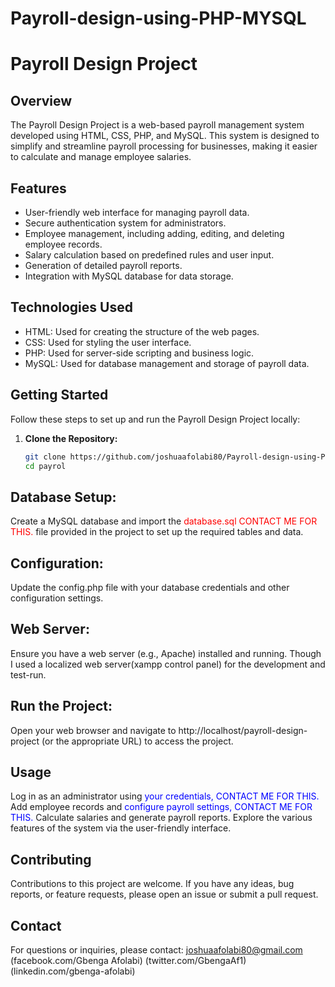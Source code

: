 # Payroll-design-using-PHP-MYSQL
# Payroll Design Project

## Overview
The Payroll Design Project is a web-based payroll management system developed using HTML, CSS, PHP, and MySQL. This system is designed to simplify and streamline payroll processing for businesses, making it easier to calculate and manage employee salaries.

## Features
- User-friendly web interface for managing payroll data.
- Secure authentication system for administrators.
- Employee management, including adding, editing, and deleting employee records.
- Salary calculation based on predefined rules and user input.
- Generation of detailed payroll reports.
- Integration with MySQL database for data storage.

## Technologies Used

- HTML: Used for creating the structure of the web pages.
- CSS: Used for styling the user interface.
- PHP: Used for server-side scripting and business logic.
- MySQL: Used for database management and storage of payroll data.
## Getting Started
Follow these steps to set up and run the Payroll Design Project locally:

1. **Clone the Repository:**

   ```bash
   git clone https://github.com/joshuaafolabi80/Payroll-design-using-PHP-MYSQL
   cd payrol
## Database Setup:
Create a MySQL database and import the <span style="color: red;">database.sql CONTACT ME FOR THIS. </span> file provided in the project to set up the required tables and data.
## Configuration:
Update the config.php file with your database credentials and other configuration settings.
## Web Server:
Ensure you have a web server (e.g., Apache) installed and running. Though I used a localized web server(xampp control panel) for the development and test-run.
## Run the Project:
Open your web browser and navigate to http://localhost/payroll-design-project (or the appropriate URL) to access the project.
## Usage
Log in as an administrator using <span style="color: blue;">your credentials, CONTACT ME FOR THIS. </span>
Add employee records and <span style="color: blue;">configure payroll settings, CONTACT ME FOR THIS. </span>
Calculate salaries and generate payroll reports.
Explore the various features of the system via the user-friendly interface.
## Contributing
Contributions to this project are welcome. If you have any ideas, bug reports, or feature requests, please open an issue or submit a pull request.
## Contact
For questions or inquiries, please contact: joshuaafolabi80@gmail.com (facebook.com/Gbenga Afolabi) (twitter.com/GbengaAf1) (linkedin.com/gbenga-afolabi)



